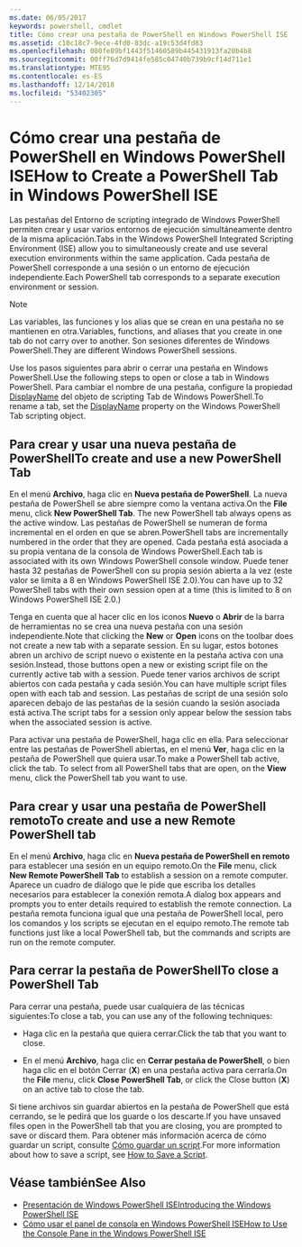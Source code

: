 ```yaml
---
ms.date: 06/05/2017
keywords: powershell, cmdlet
title: Cómo crear una pestaña de PowerShell en Windows PowerShell ISE
ms.assetid: c10c18c7-9ece-4fd0-83dc-a19c53d4fd83
ms.openlocfilehash: 080fe89bf1443f51460589b445431913fa20b4b8
ms.sourcegitcommit: 00ff76d7d9414fe585c04740b739b9cf14d711e1
ms.translationtype: MTE95
ms.contentlocale: es-ES
ms.lasthandoff: 12/14/2018
ms.locfileid: "53402305"
---
```

# <a name="how-to-create-a-powershell-tab-in-windows-powershell-ise"></a><span data-ttu-id="d6494-103">Cómo crear una pestaña de PowerShell en Windows PowerShell ISE</span><span class="sxs-lookup"><span data-stu-id="d6494-103">How to Create a PowerShell Tab in Windows PowerShell ISE</span></span>

<span data-ttu-id="d6494-104">Las pestañas del Entorno de scripting integrado de Windows PowerShell permiten crear y usar varios entornos de ejecución simultáneamente dentro de la misma aplicación.</span><span class="sxs-lookup"><span data-stu-id="d6494-104">Tabs in the Windows PowerShell Integrated Scripting Environment (ISE) allow you to simultaneously create and use several execution environments within the same application.</span></span>
<span data-ttu-id="d6494-105">Cada pestaña de PowerShell corresponde a una sesión o un entorno de ejecución independiente.</span><span class="sxs-lookup"><span data-stu-id="d6494-105">Each PowerShell tab corresponds to a separate execution environment or session.</span></span>

> [!NOTE]
> <span data-ttu-id="d6494-106">Las variables, las funciones y los alias que se crean en una pestaña no se mantienen en otra.</span><span class="sxs-lookup"><span data-stu-id="d6494-106">Variables, functions, and aliases that you create in one tab do not carry over to another.</span></span> <span data-ttu-id="d6494-107">Son sesiones diferentes de Windows PowerShell.</span><span class="sxs-lookup"><span data-stu-id="d6494-107">They are different Windows PowerShell sessions.</span></span>

<span data-ttu-id="d6494-108">Use los pasos siguientes para abrir o cerrar una pestaña en Windows PowerShell.</span><span class="sxs-lookup"><span data-stu-id="d6494-108">Use the following steps to open or close a tab in Windows PowerShell.</span></span>
<span data-ttu-id="d6494-109">Para cambiar el nombre de una pestaña, configure la propiedad [DisplayName](object-model/The-PowerShellTab-Object.md#displayname) del objeto de scripting Tab de Windows PowerShell.</span><span class="sxs-lookup"><span data-stu-id="d6494-109">To rename a tab, set the [DisplayName](object-model/The-PowerShellTab-Object.md#displayname) property on the Windows PowerShell Tab scripting object.</span></span>

## <a name="to-create-and-use-a-new-powershell-tab"></a><span data-ttu-id="d6494-110">Para crear y usar una nueva pestaña de PowerShell</span><span class="sxs-lookup"><span data-stu-id="d6494-110">To create and use a new PowerShell Tab</span></span>

<span data-ttu-id="d6494-111">En el menú **Archivo**, haga clic en **Nueva pestaña de PowerShell**. La nueva pestaña de PowerShell se abre siempre como la ventana activa.</span><span class="sxs-lookup"><span data-stu-id="d6494-111">On the **File** menu, click **New PowerShell Tab**. The new PowerShell tab always opens as the active window.</span></span>
<span data-ttu-id="d6494-112">Las pestañas de PowerShell se numeran de forma incremental en el orden en que se abren.</span><span class="sxs-lookup"><span data-stu-id="d6494-112">PowerShell tabs are incrementally numbered in the order that they are opened.</span></span>
<span data-ttu-id="d6494-113">Cada pestaña está asociada a su propia ventana de la consola de Windows PowerShell.</span><span class="sxs-lookup"><span data-stu-id="d6494-113">Each tab is associated with its own Windows PowerShell console window.</span></span>
<span data-ttu-id="d6494-114">Puede tener hasta 32 pestañas de PowerShell con su propia sesión abierta a la vez (este valor se limita a 8 en Windows PowerShell ISE 2.0).</span><span class="sxs-lookup"><span data-stu-id="d6494-114">You can have up to 32 PowerShell tabs with their own session open at a time (this is limited to 8 on Windows PowerShell ISE 2.0.)</span></span>

<span data-ttu-id="d6494-115">Tenga en cuenta que al hacer clic en los iconos **Nuevo** o **Abrir** de la barra de herramientas no se crea una nueva pestaña con una sesión independiente.</span><span class="sxs-lookup"><span data-stu-id="d6494-115">Note that clicking the **New** or **Open** icons on the toolbar does not create a new tab with a separate session.</span></span>
<span data-ttu-id="d6494-116">En su lugar, estos botones abren un archivo de script nuevo o existente en la pestaña activa con una sesión.</span><span class="sxs-lookup"><span data-stu-id="d6494-116">Instead, those buttons open a new or existing script file on the currently active tab with a session.</span></span>
<span data-ttu-id="d6494-117">Puede tener varios archivos de script abiertos con cada pestaña y cada sesión.</span><span class="sxs-lookup"><span data-stu-id="d6494-117">You can have multiple script files open with each tab and session.</span></span>
<span data-ttu-id="d6494-118">Las pestañas de script de una sesión solo aparecen debajo de las pestañas de la sesión cuando la sesión asociada está activa.</span><span class="sxs-lookup"><span data-stu-id="d6494-118">The script tabs for a session only appear below the session tabs when the associated session is active.</span></span>

<span data-ttu-id="d6494-119">Para activar una pestaña de PowerShell, haga clic en ella. Para seleccionar entre las pestañas de PowerShell abiertas, en el menú **Ver**, haga clic en la pestaña de PowerShell que quiera usar.</span><span class="sxs-lookup"><span data-stu-id="d6494-119">To make a PowerShell tab active, click the tab. To select from all PowerShell tabs that are open, on the **View** menu, click the PowerShell tab you want to use.</span></span>

## <a name="to-create-and-use-a-new-remote-powershell-tab"></a><span data-ttu-id="d6494-120">Para crear y usar una pestaña de PowerShell remoto</span><span class="sxs-lookup"><span data-stu-id="d6494-120">To create and use a new Remote PowerShell tab</span></span>

<span data-ttu-id="d6494-121">En el menú **Archivo**, haga clic en **Nueva pestaña de PowerShell en remoto** para establecer una sesión en un equipo remoto.</span><span class="sxs-lookup"><span data-stu-id="d6494-121">On the **File** menu, click **New Remote PowerShell Tab** to establish a session on a remote computer.</span></span>
<span data-ttu-id="d6494-122">Aparece un cuadro de diálogo que le pide que escriba los detalles necesarios para establecer la conexión remota.</span><span class="sxs-lookup"><span data-stu-id="d6494-122">A dialog box appears and prompts you to enter details required to establish the remote connection.</span></span>
<span data-ttu-id="d6494-123">La pestaña remota funciona igual que una pestaña de PowerShell local, pero los comandos y los scripts se ejecutan en el equipo remoto.</span><span class="sxs-lookup"><span data-stu-id="d6494-123">The remote tab functions just like a local PowerShell tab, but the commands and scripts are run on the remote computer.</span></span>

## <a name="to-close-a-powershell-tab"></a><span data-ttu-id="d6494-124">Para cerrar la pestaña de PowerShell</span><span class="sxs-lookup"><span data-stu-id="d6494-124">To close a PowerShell Tab</span></span>

<span data-ttu-id="d6494-125">Para cerrar una pestaña, puede usar cualquiera de las técnicas siguientes:</span><span class="sxs-lookup"><span data-stu-id="d6494-125">To close a tab, you can use any of the following techniques:</span></span>

- <span data-ttu-id="d6494-126">Haga clic en la pestaña que quiera cerrar.</span><span class="sxs-lookup"><span data-stu-id="d6494-126">Click the tab that you want to close.</span></span>

- <span data-ttu-id="d6494-127">En el menú **Archivo**, haga clic en **Cerrar pestaña de PowerShell**, o bien haga clic en el botón Cerrar (**X**) en una pestaña activa para cerrarla.</span><span class="sxs-lookup"><span data-stu-id="d6494-127">On the **File** menu, click **Close PowerShell Tab**, or click  the Close button  (**X**) on an active tab to close the tab.</span></span>

<span data-ttu-id="d6494-128">Si tiene archivos sin guardar abiertos en la pestaña de PowerShell que está cerrando, se le pedirá que los guarde o los descarte.</span><span class="sxs-lookup"><span data-stu-id="d6494-128">If you have unsaved files open in the PowerShell tab that you are closing, you are prompted to save or discard them.</span></span>
<span data-ttu-id="d6494-129">Para obtener más información acerca de cómo guardar un script, consulte [Cómo guardar un script](How-to-Write-and-Run-Scripts-in-the-Windows-PowerShell-ISE.md#how-to-save-a-script).</span><span class="sxs-lookup"><span data-stu-id="d6494-129">For more information about how to save a script, see [How to Save a Script](How-to-Write-and-Run-Scripts-in-the-Windows-PowerShell-ISE.md#how-to-save-a-script).</span></span>

## <a name="see-also"></a><span data-ttu-id="d6494-130">Véase también</span><span class="sxs-lookup"><span data-stu-id="d6494-130">See Also</span></span>

- [<span data-ttu-id="d6494-131">Presentación de Windows PowerShell ISE</span><span class="sxs-lookup"><span data-stu-id="d6494-131">Introducing the Windows PowerShell ISE</span></span>](Introducing-the-Windows-PowerShell-ISE.md)
- [<span data-ttu-id="d6494-132">Cómo usar el panel de consola en Windows PowerShell ISE</span><span class="sxs-lookup"><span data-stu-id="d6494-132">How to Use the Console Pane in the Windows PowerShell ISE</span></span>](How-to-Use-the-Console-Pane-in-the-Windows-PowerShell-ISE.md)